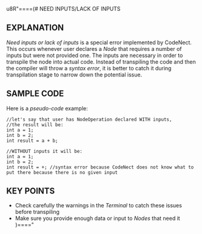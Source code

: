u8R"====(# NEED INPUTS/LACK OF INPUTS
## EXPLANATION
*Need inputs or lack of inputs* is a special error implemented by CodeNect. This
occurs whenever user declares a *Node* that requires a number of inputs but
were not provided one. The inputs are necessary in order to transpile the node
into actual code. Instead of transpiling the code and then the compiler will
throw a *syntax error*, it is better to catch it during transpilation stage to
narrow down the potential issue.
## SAMPLE CODE
Here is a *pseudo-code* example:
```
//let's say that user has NodeOperation declared WITH inputs,
//the result will be:
int a = 1;
int b = 2;
int result = a + b;

//WITHOUT inputs it will be:
int a = 1;
int b = 2;
int result = +; //syntax error because CodeNect does not know what to put there because there is no given input
```
## KEY POINTS
  * Check carefully the warnings in the *Terminal* to catch these issues before transpiling
  * Make sure you provide enough data or input to *Nodes* that need it
)===="
